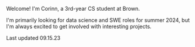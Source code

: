 Welcome! I'm Corinn, a 3rd-year CS student at Brown.

I'm primarily looking for data science and SWE roles for summer 2024, but I'm always excited to get involved with interesting projects.

Last updated 09.15.23
